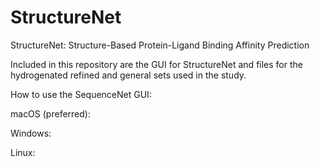 # StructureNet
StructureNet: Structure-Based Protein-Ligand Binding Affinity Prediction

Included in this repository are the GUI for StructureNet and files for the hydrogenated refined and general sets used in the study.

How to use the SequenceNet GUI:

macOS (preferred):

Windows:

Linux:

